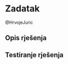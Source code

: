 # Zadatak

@HrvojeJuric

<!-- TODO:
  Izbriši ovaj komentar i poveži sa zadatkom. Na primjer (mora biti 'Fixes' da Github automatski zatvori issue):

  Fixes #16.
-->

## Opis rješenja

<!-- TODO:
  Izbriši ovaj komentar i opiši rješenje. Na primjer:

  Za rješenje je korištena biblioteka X i zamjenjena je postojeća komponenta sa
  novom iz biblioteke X.
-->

## Testiranje rješenja

<!-- TODO:
  Izbriši ovaj komentar i opiši testiranje rješenje. Na primjer:

  Za rješenje je napisan e2e test koji klikom na topologiju provjerava da li je
  predočen facet za napon.
-->
